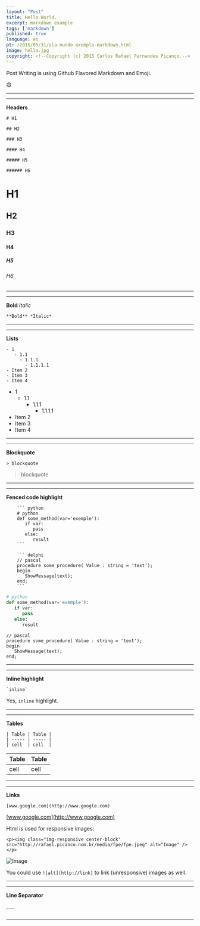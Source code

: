 ```yaml
---
layout: "Post"
title: Hello World.
excerpt: markdown example
tags: ['markdown']
published: true
language: en
pt: /2015/05/31/ola-mundo-exemplo-markdown.html
image: hello.jpg
copyright: <!--Copyright (c) 2015 Carlos Rafael Fernandes Picanço.-->
---
```


Post Writing is using Github Flavored Markdown and Emoji.

:smile:

___
___


**Headers**

```
# H1

## H2

### H3

#### H4

##### H5

###### H6
```

# H1

## H2

### H3

#### H4

##### H5

###### H6

___
___


**Bold** *Italic*

```
**Bold** *Italic*
```

___
___


**Lists**

```
- 1
   - 1.1
     - 1.1.1
       - 1.1.1.1
- Item 2
- Item 3
- Item 4
```
- 1
   - 1.1
     - 1.1.1
       - 1.1.1.1
- Item 2
- Item 3
- Item 4

___
___



**Blockquote**

```
> blockquote
```

> blockquote


___
___


**Fenced code highlight**

```
	``` python
	# python
	def some_method(var='exemple'):
	   if var:
	      pass
	   else:
	      result
	```

	``` delphi
	// pascal
	procedure some_procedure( Value : string = 'text');
	begin
	   ShowMessage(text);
	end;
	```
```

``` python
# python
def some_method(var='exemple'):
   if var:
      pass
   else:
      result
```

``` delphi
// pascal
procedure some_procedure( Value : string = 'text');
begin
   ShowMessage(text);
end;
```
___
___

**Inline highlight**

```
`inline` 
```

Yes, `inline` highlight. 

___
___


**Tables**

```
| Table | Table |
| ----- | ----- |
| cell  | cell  |
```

| Table | Table |
| ----- | ----- |
| cell  | cell  |


___
___


**Links**

```
[www.google.com](http://www.google.com)
```

[www.google.com](http://www.google.com)


Html is used for responsive images:

```
<p><img class="img-responsive center-block" src="http://rafael.picanco.nom.br/media/fpe/fpe.jpeg" alt="Image" /></p>
```
<p><img class="img-responsive center-block" src="http://rafael.picanco.nom.br/media/fpe/fpe.jpeg" alt="Image" /></p>

You could use `![alt](http://link)` to link (unresponsive) images as well.

___
___


**Line Separator**

```
___


```
___